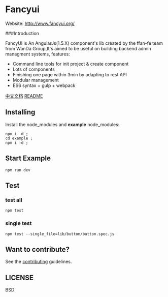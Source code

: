 # Fancyui

Website: http://www.fancyui.org/

###Introduction

FancyUI is An AngularJs(1.5.X) component's lib created by the ffan-fe team from WanDa Group,It's aimed to be useful on building backend admin managment systems, features:

 - Command line tools for init project & create component
 - Lots of components
 - Finishing one page within 3min by adapting to rest API
 - Modular management
 - ES6 syntax + gulp + webpack


[中文文档](README-zh_CN.md)   [README](README.md) 


## Installing

Install the node_modules and **example** node_modules:
```
npm i -d ;
cd example ;
npm i -d ;
```

## Start Example

```
npm run dev
```

## Test

### test all
```
npm test
```
### single test
```
npm test --single_file=lib/button/button.spec.js
```


## Want to contribute?
See the [contributing](CONTRIBUTING.md) guidelines.


## LICENSE
BSD
